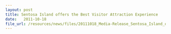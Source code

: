 ```yaml
---
layout: post
title: Sentosa Island offers the Best Visitor Attraction Experience
date:   2011-10-18
file_url: /resources/news/files/20111018_Media-Release_Sentosa_Island_offers_the_Best_Visitor_Attraction_Experience.pdf
---
```

